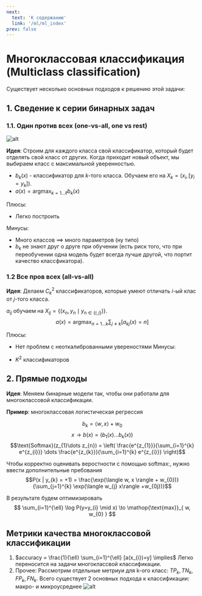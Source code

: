 ```yaml
---
next:
  text: 'К содержанию'
  link: '/ml/ml_index'
prev: false
---
```


# Многоклассовая классификация (Multiclass classification)

Существует несколько основных подходов к решению этой задачи:

## 1. Сведение к серии бинарных задач

### 1.1. Один против всех (one-vs-all, one vs rest)

![alt](https://i.imgur.com/K3kNwqs.png)

**Идея**: Строим для каждого класса свой классификатор, который будет отделять свой класс от других. Когда приходит новый объект, мы выбираем класс с максимальной уверенностью.

- $b_{k}(x)$ - классификатор для $k$-того класса. Обучаем его на $X_{k}=(x_{i}, [y_{i}=y_{k}])$.
- $a(x) = \mathop{\text{argmax}}_{ k=1\dots \ell } b_{k}(x)$

Плюсы:

- Легко построить

Минусы:

- Много классов $\implies$ много параметров (ну типо)
- $b_{k}$ не знают друг о друге при обучении (есть риск того, что при переобучении одна модель будет всегда лучше другой, что портит качество классфикатора).

### 1.2 Все пров всех (all-vs-all)

**Идея**: Делаем $C^{2}_{k}$ классификаторов, которые умеют отличать $i$-ый клас от $j$-того класса.

$a_{ij}$ обучаем на $X_{ij}=\{(x_{n}, y_{n} \mid y_{n \in \{i, j\}})\}$.
$$a(x) = \mathop{\text{argmax}}_{ n = 1\dots k } \sum_{j\neq k} [a_{kj}(x)=n]$$

Плюсы:

- Нет проблем с неоткалиброванными увереностями
Минусы:

- $K^2$ классификаторов

## 2. Прямые подходы

**Идея**: Меняем бинарные модели так, чтобы они работали для многоклассовой классификации.

**Пример**: многоклассовая логистическая регрессия

$$ b_{k} = \langle w, x \rangle + w_{0}$$
$$x\to b(x) = (b_{1}(x)\dots b_{k}(x))$$
$$\text{Softmax}(z_{1}\dots z_{n}) = \left( \frac{e^{z_{1}}}{\sum_{i=1}^{k} e^{z_{i}}} \dots  \frac{e^{z_{k}}}{\sum_{i=1}^{k} e^{z_{i}}} \right)$$

Чтобы корректно оценивать веростности с помощью softmax:, нужно ввести дополнительные пребования
$$P(x | y_{k} = +1) = \frac{\exp(\langle w, x \rangle + w_{0})}{\sum_{j=1}^{k} \exp(\langle w_{j} x\rangle +w_{0j})}$$

В результате будем оптимизировать
$$ \sum_{i=1}^{\ell} \log P(y=y_{i} \mid x) \to \mathop{\text{max}}_{ w, w_{0} } $$

## Метрики качества многоклассовой классификации

1. $accuracy = \frac{1}{\ell} \sum_{i=1}^{\ell} [a(x_{i})=y] \implies$ Легко переносится на задачи многоклассвой классификации.
2. Прочее:
Рассмотрим отдельные метриуи для k-ого класс: $TP_{k}, TN_{k}, FP_{k}, FN_{k}$.
Всего существует 2 основных подхода к классификации: макро- и микроусреднее
![alt](https://i.imgur.com/IgPnCWU.png)
